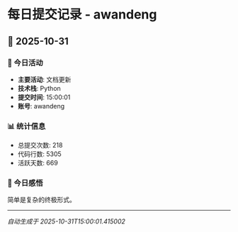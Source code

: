 # 每日提交记录 - awandeng

## 📅 2025-10-31

### 🎯 今日活动
- **主要活动**: 文档更新
- **技术栈**: Python
- **提交时间**: 15:00:01
- **账号**: awandeng

### 📊 统计信息
- 总提交次数: 218
- 代码行数: 5305
- 活跃天数: 669

### 💭 今日感悟
简单是复杂的终极形式。

---
*自动生成于 2025-10-31T15:00:01.415002*
